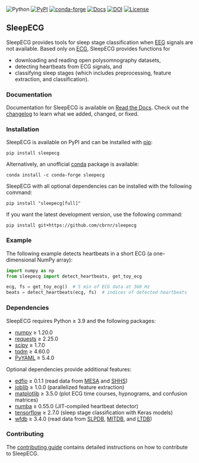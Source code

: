 ![Python](https://img.shields.io/pypi/pyversions/sleepecg.svg?logo=python&logoColor=white)
[![PyPI](https://img.shields.io/pypi/v/sleepecg)](https://pypi.org/project/sleepecg/)
[![conda-forge](https://img.shields.io/conda/v/conda-forge/sleepecg.svg?label=conda-forge)](https://anaconda.org/conda-forge/sleepecg)
[![Docs](https://readthedocs.org/projects/sleepecg/badge/?version=latest)](https://sleepecg.readthedocs.io/en/stable/index.html)
[![DOI](https://joss.theoj.org/papers/10.21105/joss.05411/status.svg)](https://doi.org/10.21105/joss.05411)
[![License](https://img.shields.io/github/license/cbrnr/sleepecg)](LICENSE)

## SleepECG

SleepECG provides tools for sleep stage classification when [EEG](https://en.wikipedia.org/wiki/Electroencephalography) signals are not available. Based only on [ECG](https://en.wikipedia.org/wiki/Electrocardiography), SleepECG provides functions for

- downloading and reading open polysomnography datasets,
- detecting heartbeats from ECG signals, and
- classifying sleep stages (which includes preprocessing, feature extraction, and classification).


### Documentation

Documentation for SleepECG is available on [Read the Docs](https://sleepecg.readthedocs.io/en/stable/index.html). Check out the [changelog](https://github.com/cbrnr/sleepecg/blob/main/CHANGELOG.md) to learn what we added, changed, or fixed.


### Installation

SleepECG is available on PyPI and can be installed with [pip](https://pip.pypa.io/en/stable/):

```
pip install sleepecg
```

Alternatively, an unofficial [conda](https://docs.conda.io/en/latest/) package is available:

```
conda install -c conda-forge sleepecg
```

SleepECG with all optional dependencies can be installed with the following command:

```
pip install "sleepecg[full]"
```

If you want the latest development version, use the following command:

```
pip install git+https://github.com/cbrnr/sleepecg
```


### Example

The following example detects heartbeats in a short ECG (a one-dimensional NumPy array):

```python
import numpy as np
from sleepecg import detect_heartbeats, get_toy_ecg

ecg, fs = get_toy_ecg()  # 5 min of ECG data at 360 Hz
beats = detect_heartbeats(ecg, fs)  # indices of detected heartbeats
```


### Dependencies

SleepECG requires Python ≥ 3.9 and the following packages:

- [numpy](https://numpy.org/) ≥ 1.20.0
- [requests](https://requests.readthedocs.io/en/latest/) ≥ 2.25.0
- [scipy](https://scipy.org/) ≥ 1.7.0
- [tqdm](https://tqdm.github.io/) ≥ 4.60.0
- [PyYAML](https://pyyaml.org/) ≥ 5.4.0

Optional dependencies provide additional features:

- [edfio](https://github.com/the-siesta-group/edfio/) ≥ 0.1.1 (read data from [MESA](https://sleepdata.org/datasets/mesa) and [SHHS](https://sleepdata.org/datasets/shhs))
- [joblib](https://joblib.readthedocs.io/en/latest/) ≥ 1.0.0 (parallelized feature extraction)
- [matplotlib](https://matplotlib.org/) ≥ 3.5.0 (plot ECG time courses, hypnograms, and confusion matrices)
- [numba](https://numba.pydata.org/) ≥ 0.55.0 (JIT-compiled heartbeat detector)
- [tensorflow](https://www.tensorflow.org/) ≥ 2.7.0 (sleep stage classification with Keras models)
- [wfdb](https://github.com/MIT-LCP/wfdb-python/) ≥ 3.4.0 (read data from [SLPDB](https://physionet.org/content/slpdb), [MITDB](https://physionet.org/content/mitdb), and [LTDB](https://physionet.org/content/ltdb))


### Contributing

The [contributing guide](https://github.com/cbrnr/sleepecg/blob/main/CONTRIBUTING.md) contains detailed instructions on how to contribute to SleepECG.

